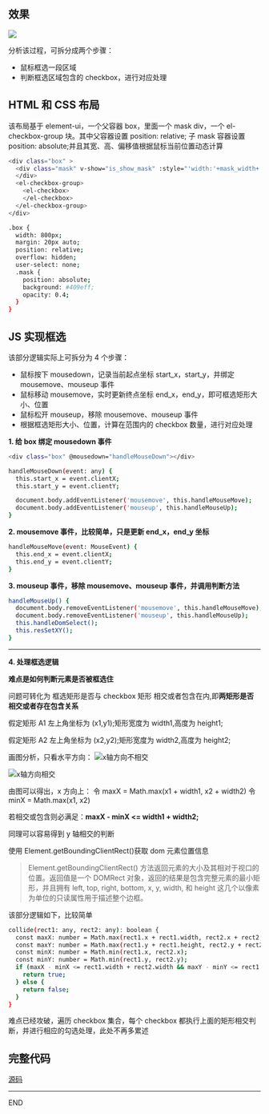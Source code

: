## 效果

![](https://upload-images.jianshu.io/upload_images/10390288-70094edb821661f1.gif?imageMogr2/auto-orient/strip)

分析该过程，可拆分成两个步骤：

- 鼠标框选一段区域
- 判断框选区域包含的 checkbox，进行对应处理

## HTML 和 CSS 布局

该布局基于 element-ui，一个父容器 box，里面一个 mask div，一个 el-checkbox-group 块。其中父容器设置 position: relative; 子 mask 容器设置 position: absolute;并且其宽、高、偏移值根据鼠标当前位置动态计算

```bash
<div class="box" >
  <div class="mask" v-show="is_show_mask" :style="'width:'+mask_width+'left:'+mask_left+'height:'+mask_height+'top:'+mask_top">
  </div>
  <el-checkbox-group>
    <el-checkbox>
    </el-checkbox>
  </el-checkbox-group>
</div>

.box {
  width: 800px;
  margin: 20px auto;
  position: relative;
  overflow: hidden;
  user-select: none;
  .mask {
    position: absolute;
    background: #409eff;
    opacity: 0.4;
  }
}
```

## JS 实现框选

该部分逻辑实际上可拆分为 4 个步骤：

- 鼠标按下 mousedown，记录当前起点坐标 start_x，start_y，并绑定 mousemove、mouseup 事件
- 鼠标移动 mousemove，实时更新终点坐标 end_x，end_y，即可框选矩形大小、位置
- 鼠标松开 mouseup，移除 mousemove、mouseup 事件
- 根据框选矩形大小、位置，计算在范围内的 checkbox 数量，进行对应处理

**1. 给 box 绑定 mousedown 事件**

```bash
<div class="box" @mousedown="handleMouseDown"></div>

handleMouseDown(event: any) {
  this.start_x = event.clientX;
  this.start_y = event.clientY;

  document.body.addEventListener('mousemove', this.handleMouseMove);
  document.body.addEventListener('mouseup', this.handleMouseUp);
}
```

**2. mousemove 事件，比较简单，只是更新 end_x，end_y 坐标**

```bash
handleMouseMove(event: MouseEvent) {
  this.end_x = event.clientX;
  this.end_y = event.clientY;
}
```

**3. mouseup 事件，移除 mousemove、mouseup 事件，并调用判断方法**

```bash
handleMouseUp() {
  document.body.removeEventListener('mousemove', this.handleMouseMove);
  document.body.removeEventListener('mouseup', this.handleMouseUp);
  this.handleDomSelect();
  this.resSetXY();
}
```

---

**4. 处理框选逻辑**

**难点是如何判断元素是否被框选住**

问题可转化为 框选矩形是否与 checkbox 矩形 相交或者包含在内,即**两矩形是否相交或者存在包含关系**

假定矩形 A1 左上角坐标为 (x1,y1);矩形宽度为 width1,高度为 height1;

假定矩形 A2 左上角坐标为 (x2,y2);矩形宽度为 width2,高度为 height2;

画图分析，只看水平方向：
![x轴方向不相交](https://upload-images.jianshu.io/upload_images/10390288-0ea5067a4dce2e14.png?imageMogr2/auto-orient/strip%7CimageView2/2/w/1240)

![x轴方向相交](https://upload-images.jianshu.io/upload_images/10390288-c83ff7a598ad8469.png?imageMogr2/auto-orient/strip%7CimageView2/2/w/1240)

由图可以得出，x 方向上：
令 maxX = Math.max(x1 + width1, x2 + width2)
令 minX = Math.max(x1, x2)

若相交或包含则必满足：**maxX - minX <= width1 + width2;**

同理可以容易得到 y 轴相交的判断

使用 Element.getBoundingClientRect()获取 dom 元素位置信息

> Element.getBoundingClientRect() 方法返回元素的大小及其相对于视口的位置。返回值是一个 DOMRect 对象，返回的结果是包含完整元素的最小矩形，并且拥有 left, top, right, bottom, x, y, width, 和 height 这几个以像素为单位的只读属性用于描述整个边框。

该部分逻辑如下，比较简单

```bash
collide(rect1: any, rect2: any): boolean {
  const maxX: number = Math.max(rect1.x + rect1.width, rect2.x + rect2.width);
  const maxY: number = Math.max(rect1.y + rect1.height, rect2.y + rect2.height);
  const minX: number = Math.min(rect1.x, rect2.x);
  const minY: number = Math.min(rect1.y, rect2.y);
  if (maxX - minX <= rect1.width + rect2.width && maxY - minY <= rect1.height + rect2.height) {
    return true;
  } else {
    return false;
  }
}
```

难点已经攻破，遍历 checkbox 集合，每个 checkbox 都执行上面的矩形相交判断，并进行相应的勾选处理，此处不再多累述

## 完整代码
[源码](https://github.com/zhongzihao1996/my-blog/blob/master/13_%E5%8E%9F%E7%94%9FJS%20%E5%AE%9E%E7%8E%B0%E6%A1%86%E9%80%89%E5%8A%9F%E8%83%BD%EF%BC%88Vue%EF%BC%89/select.vue)

---
 END
